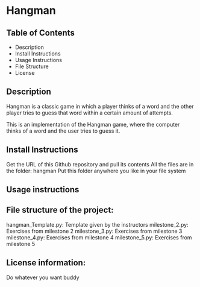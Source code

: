 # Hangman

## Table of Contents
 - Description
 - Install Instructions
 - Usage Instructions
 - File Structure
 - License

## Description
Hangman is a classic game in which a player thinks of a word and the other player tries to guess that word within a certain amount of attempts.

This is an implementation of the Hangman game, where the computer thinks of a word and the user tries to guess it. 

## Install Instructions
Get the URL of this Github repository and pull its contents
All the files are in the folder: hangman
Put this folder anywhere you like in your file system

## Usage instructions


## File structure of the project:
hangman_Template.py: Template given by the instructors
milestone_2.py: Exercises from milestone 2
milestone_3.py: Exercises from milestone 3
milestone_4.py: Exercises from milestone 4
milestone_5.py: Exercises from milestone 5

## License information:
Do whatever you want buddy